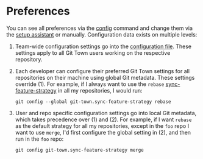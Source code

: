 # Preferences

You can see all preferences via the [config](commands/config.md) command and
change them via the [setup assistant](commands/config-setup.md) or manually.
Configuration data exists on multiple levels:

1. Team-wide configuration settings go into the
   [configuration file](configuration-file.md). These settings apply to all Git
   Town users working on the respective repository.
2. Each developer can configure their preferred Git Town settings for all
   repositories on their machine using global Git metadata. These settings
   override (1). For example, if I always want to use the `rebase`
   [sync-feature-strategy](https://www.git-town.com/preferences/sync-feature-strategy.html)
   in all my repositories, I would run:

   ```command-summary
   git config --global git-town.sync-feature-strategy rebase
   ```
3. User and repo specific configuration settings go into local Git metadata,
   which takes precedence over (1) and (2). For example, if I want `rebase` as
   the default strategy for all my repositories, except in the `foo` repo I want
   to use `merge`, I'd first configure the global setting in (2), and then run
   in the `foo` repo:

   ```command-summary
   git config git-town.sync-feature-strategy merge
   ```

